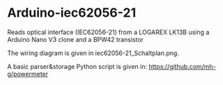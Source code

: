 # Arduino-iec62056-21

Reads optical interface (IEC62056-21) from a LOGAREX LK13B using a Arduino Nano V3 clone and a BPW42 transistor

The wiring diagram is given in iec62056-21_Schaltplan.png.

A basic parser&storage Python script is given in: https://github.com/mh-g/powermeter
